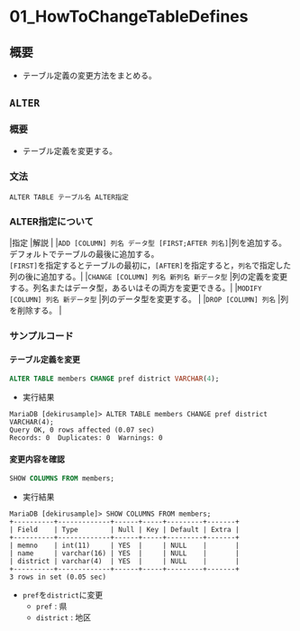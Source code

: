 01\_HowToChangeTableDefines
===

## 概要

- テーブル定義の変更方法をまとめる。

## `ALTER`

### 概要

- テーブル定義を変更する。

### 文法

`ALTER TABLE テーブル名 ALTER指定`

### ALTER指定について

|指定                                           |解説                                                                  |
|`ADD [COLUMN] 列名 データ型 [FIRST;AFTER 列名]`|列を追加する。デフォルトでテーブルの最後に追加する。<br>`[FIRST]`を指定するとテーブルの最初に，`[AFTER]`を指定すると，`列名`で指定した列の後に追加する。|
|`CHANGE [COLUMN] 列名 新列名 新データ型`       |列の定義を変更する。列名またはデータ型，あるいはその両方を変更できる。|
|`MODIFY [COLUMN] 列名 新データ型`              |列のデータ型を変更する。                                              |
|`DROP [COLUMN] 列名`                           |列を削除する。                                                        |

### サンプルコード

#### テーブル定義を変更

```SQL
ALTER TABLE members CHANGE pref district VARCHAR(4);
```

- 実行結果

```
MariaDB [dekirusample]> ALTER TABLE members CHANGE pref district VARCHAR(4);
Query OK, 0 rows affected (0.07 sec)
Records: 0  Duplicates: 0  Warnings: 0
```

#### 変更内容を確認

```SQL
SHOW COLUMNS FROM members;
```

- 実行結果

```
MariaDB [dekirusample]> SHOW COLUMNS FROM members;
+----------+-------------+------+-----+---------+-------+
| Field    | Type        | Null | Key | Default | Extra |
+----------+-------------+------+-----+---------+-------+
| memno    | int(11)     | YES  |     | NULL    |       |
| name     | varchar(16) | YES  |     | NULL    |       |
| district | varchar(4)  | YES  |     | NULL    |       |
+----------+-------------+------+-----+---------+-------+
3 rows in set (0.05 sec)
```

- `pref`を`district`に変更
  - `pref` : 県
  - `district` : 地区
